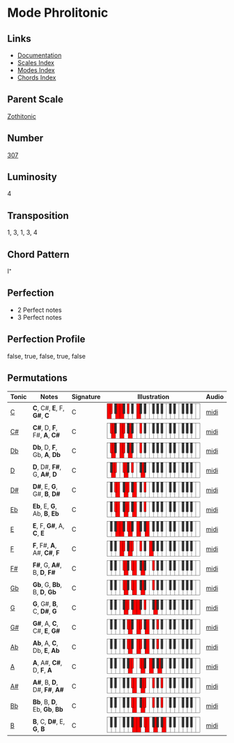 # Mode Phrolitonic

## Links

- [Documentation](README.md)
- [Scales Index](Scales.md)
- [Modes Index](Modes.md)
- [Chords Index](Chords.md)

## Parent Scale

[Zothitonic](ScaleZothitonic.md)

## Number

[307](https://ianring.com/musictheory/scales/307)

## Luminosity

4

## Transposition

1, 3, 1, 3, 4

## Chord Pattern

I⁺

## Perfection

- 2 Perfect notes
- 3 Perfect notes

## Perfection Profile

false, true, false, true, false

## Permutations

| Tonic | Notes | Signature | Illustration | Audio |
|-------|-------|-----------|--------------|-------|
| [C](ModeCNaturalPhrolitonic.md) | **C**, C#, **E**, F, **G#**, **C** | C | ![CNaturalPhrolitonic](ModeCNaturalPhrolitonic.png) | [midi](https://github.com/edipermadi/music/blob/main/docs/ModeCNaturalPhrolitonic.mid?raw=true) |
| [C#](ModeCSharpPhrolitonic.md) | **C#**, D, **F**, F#, **A**, **C#** | C | ![CSharpPhrolitonic](ModeCSharpPhrolitonic.png) | [midi](https://github.com/edipermadi/music/blob/main/docs/ModeCSharpPhrolitonic.mid?raw=true) |
| [Db](ModeDFlatPhrolitonic.md) | **Db**, D, **F**, Gb, **A**, **Db** | C | ![DFlatPhrolitonic](ModeDFlatPhrolitonic.png) | [midi](https://github.com/edipermadi/music/blob/main/docs/ModeDFlatPhrolitonic.mid?raw=true) |
| [D](ModeDNaturalPhrolitonic.md) | **D**, D#, **F#**, G, **A#**, **D** | C | ![DNaturalPhrolitonic](ModeDNaturalPhrolitonic.png) | [midi](https://github.com/edipermadi/music/blob/main/docs/ModeDNaturalPhrolitonic.mid?raw=true) |
| [D#](ModeDSharpPhrolitonic.md) | **D#**, E, **G**, G#, **B**, **D#** | C | ![DSharpPhrolitonic](ModeDSharpPhrolitonic.png) | [midi](https://github.com/edipermadi/music/blob/main/docs/ModeDSharpPhrolitonic.mid?raw=true) |
| [Eb](ModeEFlatPhrolitonic.md) | **Eb**, E, **G**, Ab, **B**, **Eb** | C | ![EFlatPhrolitonic](ModeEFlatPhrolitonic.png) | [midi](https://github.com/edipermadi/music/blob/main/docs/ModeEFlatPhrolitonic.mid?raw=true) |
| [E](ModeENaturalPhrolitonic.md) | **E**, F, **G#**, A, **C**, **E** | C | ![ENaturalPhrolitonic](ModeENaturalPhrolitonic.png) | [midi](https://github.com/edipermadi/music/blob/main/docs/ModeENaturalPhrolitonic.mid?raw=true) |
| [F](ModeFNaturalPhrolitonic.md) | **F**, F#, **A**, A#, **C#**, **F** | C | ![FNaturalPhrolitonic](ModeFNaturalPhrolitonic.png) | [midi](https://github.com/edipermadi/music/blob/main/docs/ModeFNaturalPhrolitonic.mid?raw=true) |
| [F#](ModeFSharpPhrolitonic.md) | **F#**, G, **A#**, B, **D**, **F#** | C | ![FSharpPhrolitonic](ModeFSharpPhrolitonic.png) | [midi](https://github.com/edipermadi/music/blob/main/docs/ModeFSharpPhrolitonic.mid?raw=true) |
| [Gb](ModeGFlatPhrolitonic.md) | **Gb**, G, **Bb**, B, **D**, **Gb** | C | ![GFlatPhrolitonic](ModeGFlatPhrolitonic.png) | [midi](https://github.com/edipermadi/music/blob/main/docs/ModeGFlatPhrolitonic.mid?raw=true) |
| [G](ModeGNaturalPhrolitonic.md) | **G**, G#, **B**, C, **D#**, **G** | C | ![GNaturalPhrolitonic](ModeGNaturalPhrolitonic.png) | [midi](https://github.com/edipermadi/music/blob/main/docs/ModeGNaturalPhrolitonic.mid?raw=true) |
| [G#](ModeGSharpPhrolitonic.md) | **G#**, A, **C**, C#, **E**, **G#** | C | ![GSharpPhrolitonic](ModeGSharpPhrolitonic.png) | [midi](https://github.com/edipermadi/music/blob/main/docs/ModeGSharpPhrolitonic.mid?raw=true) |
| [Ab](ModeAFlatPhrolitonic.md) | **Ab**, A, **C**, Db, **E**, **Ab** | C | ![AFlatPhrolitonic](ModeAFlatPhrolitonic.png) | [midi](https://github.com/edipermadi/music/blob/main/docs/ModeAFlatPhrolitonic.mid?raw=true) |
| [A](ModeANaturalPhrolitonic.md) | **A**, A#, **C#**, D, **F**, **A** | C | ![ANaturalPhrolitonic](ModeANaturalPhrolitonic.png) | [midi](https://github.com/edipermadi/music/blob/main/docs/ModeANaturalPhrolitonic.mid?raw=true) |
| [A#](ModeASharpPhrolitonic.md) | **A#**, B, **D**, D#, **F#**, **A#** | C | ![ASharpPhrolitonic](ModeASharpPhrolitonic.png) | [midi](https://github.com/edipermadi/music/blob/main/docs/ModeASharpPhrolitonic.mid?raw=true) |
| [Bb](ModeBFlatPhrolitonic.md) | **Bb**, B, **D**, Eb, **Gb**, **Bb** | C | ![BFlatPhrolitonic](ModeBFlatPhrolitonic.png) | [midi](https://github.com/edipermadi/music/blob/main/docs/ModeBFlatPhrolitonic.mid?raw=true) |
| [B](ModeBNaturalPhrolitonic.md) | **B**, C, **D#**, E, **G**, **B** | C | ![BNaturalPhrolitonic](ModeBNaturalPhrolitonic.png) | [midi](https://github.com/edipermadi/music/blob/main/docs/ModeBNaturalPhrolitonic.mid?raw=true) |
